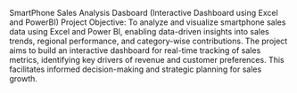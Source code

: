 SmartPhone Sales Analysis Dasboard (Interactive Dashboard using Excel and PowerBI)
Project Objective:
To analyze and visualize smartphone sales data using Excel and Power BI, enabling data-driven insights into sales trends, regional performance, and category-wise contributions. The project aims to build an interactive dashboard for real-time tracking of sales metrics, identifying key drivers of revenue and customer preferences. This facilitates informed decision-making and strategic planning for sales growth.
